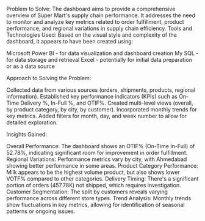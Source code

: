 Problem to Solve:
The dashboard aims to provide a comprehensive overview of Super Mart's supply chain performance. It addresses the need to monitor and analyze key metrics related to order fulfillment, product performance, and regional variations in supply chain efficiency.
Tools and Technologies Used:
Based on the visual style and complexity of the dashboard, it appears to have been created using:

Microsoft Power BI - for data visualization and dashboard creation
My SQL - for data storage and retrieval
Excel - potentially for initial data preparation or as a data source

Approach to Solving the Problem:

 Collected data from various sources (orders, shipments, products, regional information).
 Established key performance indicators (KPIs) such as On-Time Delivery %, In-Full %, and OTIF%.
 Created multi-level views (overall, by product category, by city, by customer).
 Incorporated monthly trends for key metrics.
 Added filters for month, day, and week number to allow for detailed exploration.

Insights Gained:

Overall Performance: The dashboard shows an OTIF% (On-Time In-Full) of 52.78%, indicating significant room for improvement in order fulfillment.
Regional Variations: Performance metrics vary by city, with Ahmedabad showing better performance in some areas.
Product Category Performance: Milk appears to be the highest volume product, but also shows lower VOTF% compared to other categories.
Delivery Timing: There's a significant portion of orders (457.78K) not shipped, which requires investigation.
Customer Segmentation: The split by customers reveals varying performance across different store types.
Trend Analysis: Monthly trends show fluctuations in key metrics, allowing for identification of seasonal patterns or ongoing issues.
